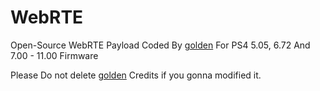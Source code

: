 # WebRTE
Open-Source WebRTE Payload Coded By [golden](https://github.com/jogolden) For PS4  5.05, 6.72 And 7.00 - 11.00 Firmware

Please Do not delete [golden](https://github.com/jogolden) Credits if you gonna modified it.


